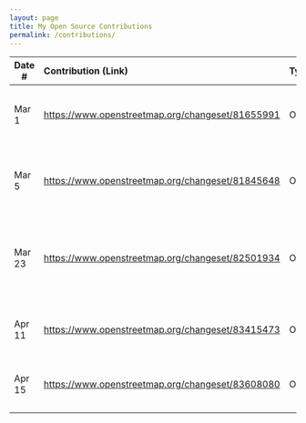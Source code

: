 ```yaml
---
layout: page
title: My Open Source Contributions
permalink: /contributions/
---
```


<!--
Type of the contribution should be "Wikipedia edit", "OpenStreet Map feature", "Documentation", "Course website", "Blog",
"Browse Add-on", etc.

The description should include a brief summary of what you did.

Replace the first row with your own contribution. 

-->





| Date #       | Contribution (Link)  | Type  | Description |
|---|:---|:---|:---|
| Mar 1 | https://www.openstreetmap.org/changeset/81655991 | OpenStreetMap | Added a bank and a restaurant in Flushing, NY. |
| Mar 5 | https://www.openstreetmap.org/changeset/81845648 | OpenStreetMap | Added a KBBQ place and supermarket in Flushing, NY. |
| Mar 23 | https://www.openstreetmap.org/changeset/82501934 | OpenStreetMap | Added a IHOP and a Roman catholic church in Flushing, NY. |
| Apr 11 | https://www.openstreetmap.org/changeset/83415473 | OpenStreetMap | Added a Domino's Pizza in Flushing, NY. |
| Apr 15 | https://www.openstreetmap.org/changeset/83608080 | OpenStreetMap | Added a restaurant in Flushing, NY. |
|     |     |     |      |

